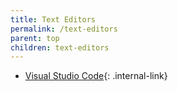 ```yaml
---
title: Text Editors
permalink: /text-editors
parent: top
children: text-editors
---
```


-   [Visual Studio Code](vscode){: .internal-link}
